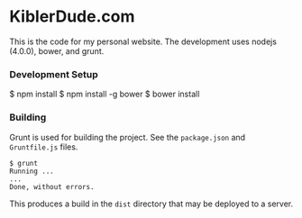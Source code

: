 KiblerDude.com
==============

This is the code for my personal website.  The development uses nodejs (4.0.0), bower, and grunt.


### Development Setup

  $ npm install
  $ npm install -g bower
	$ bower install

### Building

Grunt is used for building the project.  See the `package.json` and `Gruntfile.js` files.

	$ grunt
	Running ...
	...
	Done, without errors.

This produces a build in the `dist` directory that may be deployed to a server.